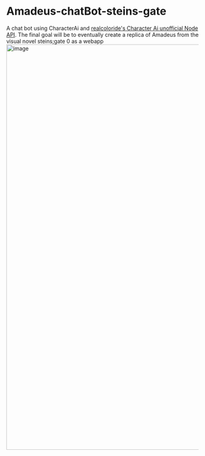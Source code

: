 # Amadeus-chatBot-steins-gate
A chat bot using CharacterAi and [realcoloride's Character Ai unofficial Node API](https://github.com/realcoloride/node_characterai).
The final goal will be to eventually create a replica of Amadeus from the visual novel steins;gate 0 as a webapp
<img width="1061" alt="image" src="https://user-images.githubusercontent.com/104599813/223437613-2bd72cbb-f06f-4662-9b50-d6e5a1cdfbf3.png">
